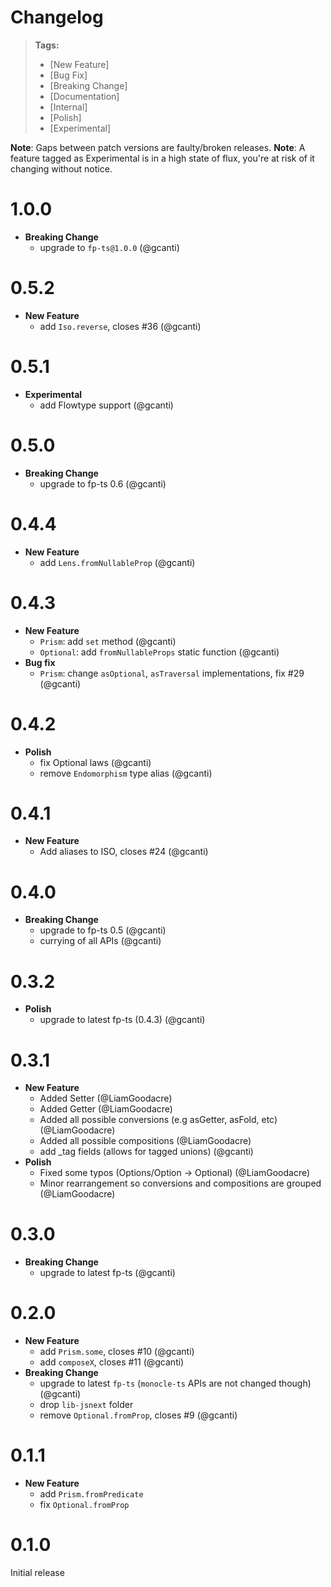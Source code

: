 # Changelog

> **Tags:**
>
> * [New Feature]
> * [Bug Fix]
> * [Breaking Change]
> * [Documentation]
> * [Internal]
> * [Polish]
> * [Experimental]

**Note**: Gaps between patch versions are faulty/broken releases. **Note**: A feature tagged as Experimental is in a
high state of flux, you're at risk of it changing without notice.

# 1.0.0

* **Breaking Change**
  * upgrade to `fp-ts@1.0.0` (@gcanti)

# 0.5.2

* **New Feature**
  * add `Iso.reverse`, closes #36 (@gcanti)

# 0.5.1

* **Experimental**
  * add Flowtype support (@gcanti)

# 0.5.0

* **Breaking Change**
  * upgrade to fp-ts 0.6 (@gcanti)

# 0.4.4

* **New Feature**
  * add `Lens.fromNullableProp` (@gcanti)

# 0.4.3

* **New Feature**
  * `Prism`: add `set` method (@gcanti)
  * `Optional`: add `fromNullableProps` static function (@gcanti)
* **Bug fix**
  * `Prism`: change `asOptional`, `asTraversal` implementations, fix #29 (@gcanti)

# 0.4.2

* **Polish**
  * fix Optional laws (@gcanti)
  * remove `Endomorphism` type alias (@gcanti)

# 0.4.1

* **New Feature**
  * Add aliases to ISO, closes #24 (@gcanti)

# 0.4.0

* **Breaking Change**
  * upgrade to fp-ts 0.5 (@gcanti)
  * currying of all APIs (@gcanti)

# 0.3.2

* **Polish**
  * upgrade to latest fp-ts (0.4.3) (@gcanti)

# 0.3.1

* **New Feature**
  * Added Setter (@LiamGoodacre)
  * Added Getter (@LiamGoodacre)
  * Added all possible conversions (e.g asGetter, asFold, etc) (@LiamGoodacre)
  * Added all possible compositions (@LiamGoodacre)
  * add _tag fields (allows for tagged unions) (@gcanti)
* **Polish**
  * Fixed some typos (Options/Option -> Optional) (@LiamGoodacre)
  * Minor rearrangement so conversions and compositions are grouped (@LiamGoodacre)

# 0.3.0

* **Breaking Change**
  * upgrade to latest fp-ts (@gcanti)

# 0.2.0

* **New Feature**
  * add `Prism.some`, closes #10 (@gcanti)
  * add `composeX`, closes #11 (@gcanti)
* **Breaking Change**
  * upgrade to latest `fp-ts` (`monocle-ts` APIs are not changed though) (@gcanti)
  * drop `lib-jsnext` folder
  * remove `Optional.fromProp`, closes #9 (@gcanti)

# 0.1.1

* **New Feature**
  * add `Prism.fromPredicate`
  * fix `Optional.fromProp`

# 0.1.0

Initial release
